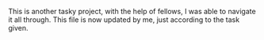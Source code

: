 This is another tasky project, with the help of fellows, I was able to navigate it all through. This file is now updated by me, just according to the task given.
